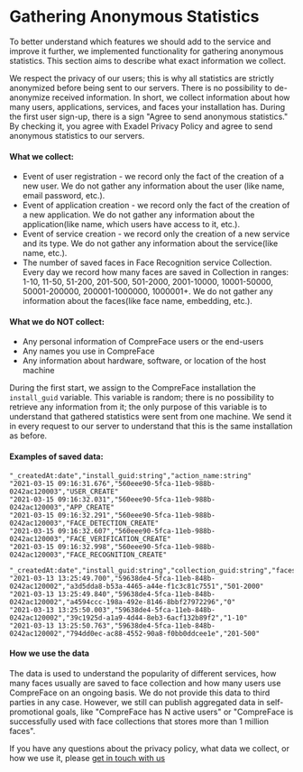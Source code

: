 # Gathering Anonymous Statistics

To better understand which features we should add to the service and
improve it further, we implemented functionality for gathering anonymous
statistics. This section aims to describe what exact information we
collect.

We respect the privacy of our users; this is why all statistics are
strictly anonymized before being sent to our servers. There is no
possibility to de-anonymize received information. In short, we collect
information about how many users, applications, services, and faces your
installation has. During the first user sign-up, there is a sign "Agree
to send anonymous statistics." By checking it, you agree with Exadel
Privacy Policy and agree to send anonymous statistics to our servers.

#### What we collect:

-   Event of user registration - we record only the fact of the creation
    of a new user. We do not gather any information about the user (like
    name, email password, etc.).
-   Event of application creation - we record only the fact of the
    creation of a new application. We do not gather any information
    about the application(like name, which users have access to it,
    etc.).
-   Event of service creation - we record only the creation of a new
    service and its type. We do not gather any information about the
    service(like name, etc.).
-   The number of saved faces in Face Recognition service Collection.
    Every day we record how many faces are saved in Collection in
    ranges: 1-10, 11-50, 51-200, 201-500, 501-2000, 2001-10000,
    10001-50000, 50001-200000, 200001-1000000, 1000001+. We do not
    gather any information about the faces(like face name, embedding,
    etc.).

#### What we do NOT collect:

-   Any personal information of CompreFace users or the end-users
-   Any names you use in CompreFace
-   Any information about hardware, software, or location of the host
    machine

During the first start, we assign to the CompreFace installation the
`install_guid` variable. This variable is random; there is no
possibility to retrieve any information from it; the only purpose of
this variable is to understand that gathered statistics were sent from
one machine. We send it in every request to our server to understand
that this is the same installation as before.

#### Examples of saved data:
```csv
"_createdAt:date","install_guid:string","action_name:string"
"2021-03-15 09:16:31.676","560eee90-5fca-11eb-988b-0242ac120003","USER_CREATE"
"2021-03-15 09:16:32.031","560eee90-5fca-11eb-988b-0242ac120003","APP_CREATE"
"2021-03-15 09:16:32.291","560eee90-5fca-11eb-988b-0242ac120003","FACE_DETECTION_CREATE"
"2021-03-15 09:16:32.607","560eee90-5fca-11eb-988b-0242ac120003","FACE_VERIFICATION_CREATE"
"2021-03-15 09:16:32.998","560eee90-5fca-11eb-988b-0242ac120003","FACE_RECOGNITION_CREATE"
```
```csv
"_createdAt:date","install_guid:string","collection_guid:string","faces_range:string"
"2021-03-13 13:25:49.700","59638de4-5fca-11eb-848b-0242ac120002","a3d5dda8-b53a-4465-a44e-f1c3c81c7551","501-2000"
"2021-03-13 13:25:49.840","59638de4-5fca-11eb-848b-0242ac120002","a4594ccc-198a-492e-8146-8bbf27972296","0"
"2021-03-13 13:25:50.003","59638de4-5fca-11eb-848b-0242ac120002","39c1925d-a1a9-4d44-8eb3-6acf132b89f2","1-10"
"2021-03-13 13:25:50.763","59638de4-5fca-11eb-848b-0242ac120002","794dd0ec-ac88-4552-90a8-f0bb0ddcee1e","201-500"
```
#### How we use the data

The data is used to understand the popularity of different services, how
many faces usually are saved to face collection and how many users use
CompreFace on an ongoing basis. We do not provide this data to third
parties in any case. However, we still can publish aggregated data in
self-promotional goals, like "CompreFace has N active users" or
"CompreFace is successfully used with face collections that stores more
than 1 million faces".

If you have any questions about the privacy policy, what data we
collect, or how we use it, please [get in touch with
us](mailto:compreface.support@exadel.com)
